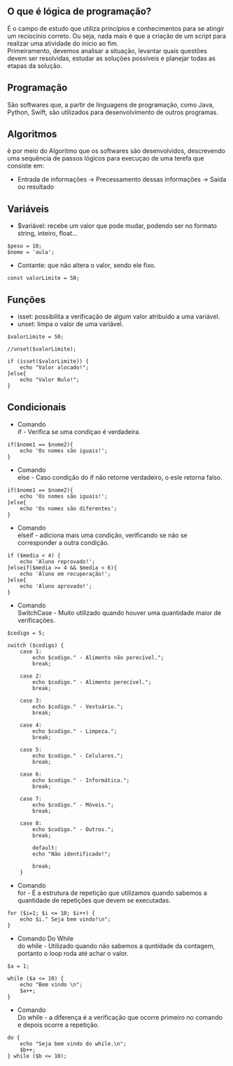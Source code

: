 ## O que é lógica de programação?<br>
É o campo de estudo que utiliza princípios e conhecimentos para se atingir um reciocínio correto. Ou seja, 
nada mais é que a criação de um script para realizar uma atividade do início ao fim.<br>
Primeiramento, devemos analisar a situação, levantar quais questões devem ser resolvidas, estudar as soluções 
possíveis e planejar todas as etapas da solução.

## Programação
São softwares que, a partir de linguagens de programação, como Java, Python, Swift, são utilizados para desenvolvimento de outros programas.<br>

## Algoritmos
è por meio do Algoritmo que os softwares são desenvolvidos, descrevendo uma sequência de passos lógicos para execuçao de uma terefa que consiste em:<br>
- Entrada de informações -> Precessamento dessas informações -> Saída ou resultado

## Variáveis

- $variável: recebe um valor que pode mudar, podendo ser no formato string, inteiro, float...
```
$peso = 10;
$nome = 'aula';
```
- Contante: que não altera o valor, sendo ele fixo.
```
const valorLimite = 50;
```

## Funções

- isset: possibilita a verificação de algum valor atribuido a uma variável.
- unset: limpa o valor de uma variável.

```
$valorLimite = 50;

//unset($valorLimite);

if (isset($valorLimite)) {
    echo "Valor alocado!";
}else{
    echo "Valor Nulo!";
}
```

## Condicionais

- Comando<br>
if - Verifica se uma condiçao é verdadeira.<br>
```
if($nome1 == $nome2){
    echo 'Os nomes são iguais!';
}
```
- Comando <br>
else - Caso condição do if não retorne verdadeiro, o esle retorna falso.
```
if($nome1 == $nome2){
    echo 'Os nomes são iguais!';
}else{
    echo 'Os nomes são diferentes';
}

```
- Comando <br>
elseif - adiciona mais uma condição, verificando se não se corresponder a outra condição.
```
if ($media < 4) {
    echo 'Aluno reprovado!';
}elseif($media >= 4 && $media < 6){
    echo 'Aluno em recuperação!'; 
}else{
    echo 'Aluno aprovado!';
}

```
- Comando <br>
SwitchCase - Muito utilizado quando houver uma quantidade maior de verificações.
```
$codigo = 5;

switch ($codigo) {
    case 1:
        echo $codigo." - Alimento não perecível.";
        break;

    case 2:
        echo $codigo." - Alimento perecível.";
        break;

    case 3:
        echo $codigo." - Vestuário.";
        break;
            
    case 4:
        echo $codigo." - Limpeza.";
        break;

    case 5:
        echo $codigo." - Celulares.";
        break;

    case 6:
        echo $codigo." - Informática.";
        break;

    case 7:
        echo $codigo." - Móveis.";
        break;

    case 8:
        echo $codigo." - Outros.";
        break;

        default:
        echo "Não identificado!";
        
        break;
    }
```
- Comando <br>
for - É a estrutura de repetição que utilizamos quando sabemos a quantidade de repetições que devem se executadas.
```
for ($i=1; $i <= 10; $i++) { 
    echo $i." Seja bem vindo!\n";
}
```

- Comando Do While <br>
do while - Utilizado quando não sabemos a quntidade da contagem, portanto o loop roda até achar o valor.
```
$a = 1;

while ($a <= 10) {
    echo "Bem vindo \n";
    $a++;
}
```
- Comando <br>
Do while - a diferença é a verificação que ocorre primeiro no comando e depois ocorre a repetição.
```
do {
    echo "Seja bem vindo do while.\n";
    $b++;
} while ($b <= 10);
```